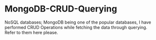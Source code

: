 # MongoDB-CRUD-Querying
NoSQL databases; MongoDB being one of the popular databases, I have performed CRUD Operations while fetching the data through querying. Refer to them here please.
